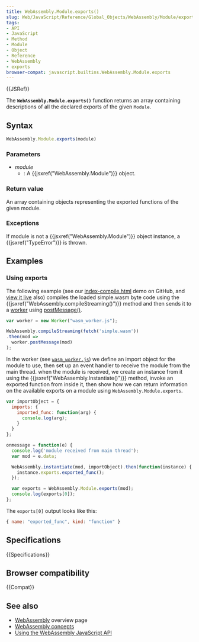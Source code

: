 ```yaml
---
title: WebAssembly.Module.exports()
slug: Web/JavaScript/Reference/Global_Objects/WebAssembly/Module/exports
tags:
- API
- JavaScript
- Method
- Module
- Object
- Reference
- WebAssembly
- exports
browser-compat: javascript.builtins.WebAssembly.Module.exports
---
```

{{JSRef}}

The **`WebAssembly.Module.exports()`** function returns an array containing
descriptions of all the declared exports of the given `Module`.

## Syntax

```js
WebAssembly.Module.exports(module)
```

### Parameters

- _module_
  - : A {{jsxref("WebAssembly.Module")}} object.

### Return value

An array containing objects representing the exported functions of the given
module.

### Exceptions

If module is not a {{jsxref("WebAssembly.Module")}} object instance,
a {{jsxref("TypeError")}} is thrown.

## Examples

### Using exports

The following example (see our
[index-compile.html](https://github.com/mdn/webassembly-examples/blob/master/js-api-examples/index-compile.html)
demo on GitHub, and
[view it live](https://mdn.github.io/webassembly-examples/js-api-examples/index-compile.html)
also) compiles the loaded simple.wasm byte code using the
{{jsxref("WebAssembly.compileStreaming()")}} method and then
sends it to a [worker](/en-US/docs/Web/API/Web_Workers_API) using
[postMessage()](/en-US/docs/Web/API/Worker/postMessage).

```js
var worker = new Worker("wasm_worker.js");

WebAssembly.compileStreaming(fetch('simple.wasm'))
.then(mod =>
  worker.postMessage(mod)
);
```

In the worker (see
[`wasm_worker.js`](https://github.com/mdn/webassembly-examples/blob/master/js-api-examples/wasm_worker.js))
we define an import object for the module to use, then set up an event handler
to receive the module from the main thread. when the module is received, we
create an instance from it using the
{{jsxref("WebAssembly.Instantiate()")}} method, invoke an exported
function from inside it, then show how we can return information on the
available exports on a module using `WebAssembly.Module.exports`.

```js
var importObject = {
  imports: {
    imported_func: function(arg) {
      console.log(arg);
    }
  }
};

onmessage = function(e) {
  console.log('module received from main thread');
  var mod = e.data;

  WebAssembly.instantiate(mod, importObject).then(function(instance) {
    instance.exports.exported_func();
  });

  var exports = WebAssembly.Module.exports(mod);
  console.log(exports[0]);
};
```

The `exports[0]` output looks like this:

```js
{ name: "exported_func", kind: "function" }
```

## Specifications

{{Specifications}}

## Browser compatibility

{{Compat}}

## See also

- [WebAssembly](/en-US/docs/WebAssembly) overview page
- [WebAssembly concepts](/en-US/docs/WebAssembly/Concepts)
- [Using the WebAssembly JavaScript API](/en-US/docs/WebAssembly/Using_the_JavaScript_API)
